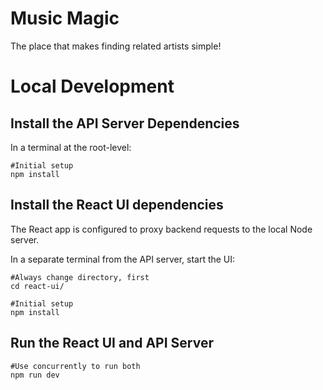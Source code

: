 # Music Magic
The place that makes finding related artists simple!

# Local Development
## Install the API Server Dependencies
In a terminal at the root-level:
```
#Initial setup   
npm install
```

## Install the React UI dependencies
The React app is configured to proxy backend requests to the local Node server.

In a separate terminal from the API server, start the UI:
```
#Always change directory, first
cd react-ui/

#Initial setup
npm install
```

## Run the React UI and API Server 
```
#Use concurrently to run both
npm run dev
```
